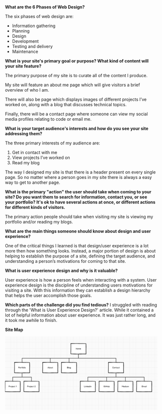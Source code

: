 **What are the 6 Phases of Web Design?**

The six phases of web design are:
- Information gathering
- Planning
- Design
- Development
- Testing and delivery
- Maintenance

**What is your site's primary goal or purpose? What kind of content will your site feature?**

The primary purpose of my site is to curate all of the content I produce.

My site will feature an about me page which will give visitors a brief overview of who I am.

There will also be page which displays images of different projects I’ve worked on, along with a blog that discusses technical topics.

Finally, there will be a contact page where someone can view my social media profiles relating to code or email me.

**What is your target audience's interests and how do you see your site addressing them?**

The three primary interests of my audience are:

1. Get in contact with me
2. View projects I’ve worked on
3. Read my blog

The way I designed my site is that there is a header present on every single page. So no matter where a person goes in my site there is always a easy way to get to another page.

**What is the primary "action" the user should take when coming to your site? Do you want them to search for information, contact you, or see your portfolio? It's ok to have several actions at once, or different actions for different kinds of visitors.**

The primary action people should take when visiting my site is viewing my portfolio and/or reading my blogs.

**What are the main things someone should know about design and user experience?**

One of the critical things I learned is that design/user experience is a lot more then how something looks. Instead, a major portion of design is about helping to establish the purpose of a site, defining the target audience, and understanding a person’s motivations for coming to that site.

**What is user experience design and why is it valuable?**

User experience is how a person feels when interacting with a system. User experience design is the discipline of understanding users motivations for visiting a site. With this information they can establish a design hierarchy that helps the user accomplish those goals.

**Which parts of the challenge did you find tedious?**
I struggled with reading through the 'What is User Experience Design?' article. While it contained a lot of helpful information about user experience. It was just rather long, and it took me awhile to finish.

**Site Map**

![Alt Site Map](week-2/imgs/site-map.png)